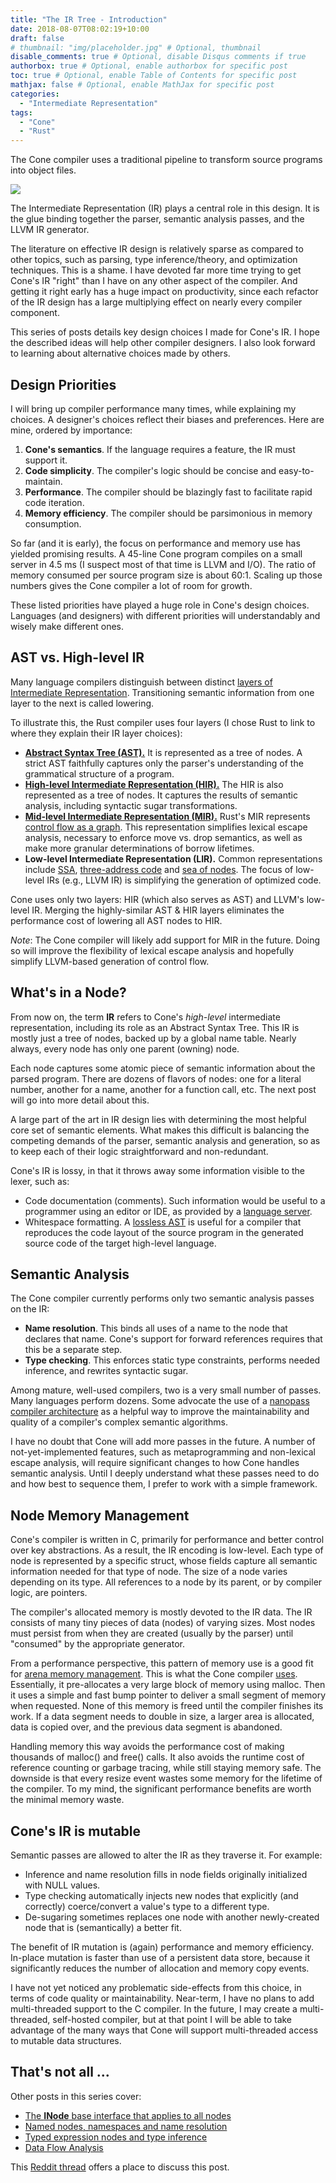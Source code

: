 ```yaml
---
title: "The IR Tree - Introduction"
date: 2018-08-07T08:02:19+10:00
draft: false
# thumbnail: "img/placeholder.jpg" # Optional, thumbnail
disable_comments: true # Optional, disable Disqus comments if true
authorbox: true # Optional, enable authorbox for specific post
toc: true # Optional, enable Table of Contents for specific post
mathjax: false # Optional, enable MathJax for specific post
categories:
  - "Intermediate Representation"
tags:
  - "Cone"
  - "Rust"
---
```


The Cone compiler uses a traditional pipeline to transform source programs into object files.

![](/images/cone_pipeline.png)

The Intermediate Representation (IR) plays a central role in this design.
It is the glue binding together
the parser, semantic analysis passes, and the LLVM IR generator.

The literature on effective IR design is relatively sparse as compared to other topics,
such as parsing, type inference/theory, and optimization techniques.
This is a shame.
I have devoted far more time trying to get Cone's IR "right" than 
I have on any other aspect of the compiler.
And getting it right early has a huge impact on productivity,
since each refactor of the IR design has a large multiplying effect on nearly every compiler component.

This series of posts details key design choices I made for Cone's IR.
I hope the described ideas will help other compiler designers.
I also look forward to learning about alternative choices
made by others.

## Design Priorities

I will bring up compiler performance many times, while explaining my choices.
A designer's choices reflect their biases and preferences.
Here are mine, ordered by importance:

1. **Cone's semantics**. If the language requires a feature, the IR must support it.
2. **Code simplicity**. The compiler's logic should be concise and easy-to-maintain.
3. **Performance**. The compiler should be blazingly fast to facilitate rapid code iteration.
4. **Memory efficiency**. The compiler should be parsimonious in memory consumption.

So far (and it is early), the focus on performance and memory use has yielded
promising results. A 45-line Cone program compiles on a small server in 4.5 ms
(I suspect most of that time is LLVM and I/O).
The ratio of memory consumed per source program size is about 60:1.
Scaling up those numbers gives the Cone compiler a lot of room for growth.

These listed priorities have played a huge role in Cone's design choices.
Languages (and designers) with different priorities will understandably and wisely
make different ones.

## AST vs. High-level IR

Many language compilers distinguish between distinct [layers of 
Intermediate Representation](http://www.cs.tau.ac.il/~msagiv/courses/acd/irscribe.doc).
Transitioning semantic information from one layer to the next is called lowering.

To illustrate this, the Rust compiler uses four layers
(I chose Rust to link to where they explain their IR layer choices):

- [**Abstract Syntax Tree (AST).**](https://en.wikipedia.org/wiki/Abstract_syntax_tree)
  It is represented as a tree of nodes.
  A strict AST faithfully captures only the parser's
  understanding of the grammatical structure of a program.
- [**High-level Intermediate Representation (HIR).**](https://github.com/nox/rust-rfcs/blob/master/text/1191-hir.md)
  The HIR is also represented as a tree of nodes.
  It captures the results of semantic analysis, including syntactic sugar transformations.
- [**Mid-level Intermediate Representation (MIR).**](https://blog.rust-lang.org/2016/04/19/MIR.html)
  Rust's MIR represents [control flow as a graph](https://en.wikipedia.org/wiki/Control_flow_graph).
  This representation simplifies lexical escape analysis, necessary to
  enforce move vs. drop semantics, as well as make more granular determinations of borrow lifetimes.
- **Low-level Intermediate Representation (LIR).**
  Common representations include [SSA](https://en.wikipedia.org/wiki/Static_single_assignment_form),
  [three-address code](https://en.wikipedia.org/wiki/Three-address_code)
  and [sea of nodes](https://darksi.de/d.sea-of-nodes/).
  The focus of low-level IRs (e.g., LLVM IR) is simplifying the generation of optimized code.

Cone uses only two layers: HIR (which also serves as AST) and LLVM's low-level IR.
Merging the highly-similar AST & HIR layers eliminates the performance cost
of lowering all AST nodes to HIR.

*Note*: The Cone compiler will likely add support for MIR in the future.
Doing so will improve the flexibility of lexical escape analysis and hopefully simplify
LLVM-based generation of control flow.

## What's in a Node?

From now on, the term **IR** refers to 
Cone's *high-level* intermediate representation,
including its role as an Abstract Syntax Tree.
This IR is mostly just a tree of nodes, backed up by a global name table.
Nearly always, every node has only one parent (owning) node.

Each node captures some atomic piece of semantic information about the parsed program.
There are dozens of flavors of nodes: one for a literal number,
another for a name, another for a function call, etc.
The next post will go into more detail about this.

A large part of the art in IR design lies with determining the
most helpful core set of semantic elements.
What makes this difficult is balancing the competing demands of the parser,
semantic analysis and generation, so as to keep each of their logic straightforward
and non-redundant.

Cone's IR is lossy, in that it throws away some information
visible to the lexer, such as:

- Code documentation (comments). 
  Such information would be useful to a programmer using an editor or IDE,
  as provided by a [language server](https://langserver.org/).
- Whitespace formatting.
  A [lossless AST](https://github.com/oilshell/oil/wiki/Lossless-Syntax-Tree-Pattern)
  is useful for a compiler that reproduces the code layout of the source program
  in the generated source code of the target high-level language.

## Semantic Analysis

The Cone compiler currently performs only two semantic analysis passes on the IR:

- **Name resolution**. This binds all uses of a name to the node that declares that name.
  Cone's support for forward references requires that this be a separate step.
- **Type checking**. This enforces static type constraints, performs needed inference,
  and rewrites syntactic sugar.

Among mature, well-used compilers, two is a very small number of passes.
Many languages perform dozens.
Some advocate the use of a
[nanopass compiler architecture](https://www.cs.indiana.edu/~dyb/pubs/nano-jfp.pdf)
as a helpful way to improve the maintainability and quality of a compiler's complex semantic algorithms.

I have no doubt that Cone will add more passes in the future.
A number of not-yet-implemented features, such as metaprogramming and
non-lexical escape analysis, will require significant changes to
how Cone handles semantic analysis.
Until I deeply understand what these passes need to do
and how best to sequence them, I prefer to work with a simple framework.

## Node Memory Management

Cone's compiler is written in C, primarily for performance and better control over key abstractions.
As a result, the IR encoding is low-level. Each type of node is represented by a specific struct, 
whose fields capture all semantic information needed for that type of node.
The size of a node varies depending on its type.
All references to a node by its parent, or by compiler logic, are pointers.

The compiler's allocated memory is mostly devoted to the IR data.
The IR consists of many tiny pieces of data (nodes) of varying sizes.
Most nodes must persist from when they are created (usually by the parser)
until "consumed" by the appropriate generator.

From a performance perspective, this pattern of memory use is a good fit
for [arena memory management](https://en.wikipedia.org/wiki/Region-based_memory_management).
This is what the Cone compiler [uses](https://github.com/jondgoodwin/cone/blob/master/src/c-compiler/shared/memory.c).
Essentially, it pre-allocates a very large block of memory using malloc.
Then it uses a simple and fast bump pointer to deliver a small segment of memory when requested.
None of this memory is freed until the compiler finishes its work.
If a data segment needs to double in size, a larger area is allocated, data is copied over,
and the previous data segment is abandoned.

Handling memory this way avoids the performance cost of making thousands of malloc() and free() calls.
It also avoids the runtime cost of reference counting or garbage tracing,
while still staying memory safe.
The downside is that every resize event wastes some memory for the lifetime of the compiler.
To my mind, the significant performance benefits are worth the minimal memory waste.

## Cone's IR is mutable

Semantic passes are allowed to alter the IR as they traverse it.
For example:

- Inference and name resolution fills in node fields originally initialized with NULL values.
- Type checking automatically injects new nodes that explicitly (and correctly)
  coerce/convert a value's type to a different type.
- De-sugaring sometimes replaces one node with another newly-created node
  that is (semantically) a better fit.

The benefit of IR mutation is (again) performance and memory efficiency.
In-place mutation is faster than use of a persistent data store, because
it significantly reduces the number of allocation and memory copy events.

I have not yet noticed any problematic side-effects from this choice,
in terms of code quality or maintainability.
Near-term, I have no plans to add multi-threaded support to the C compiler.
In the future, I may create a multi-threaded, self-hosted compiler,
but at that point I will be able to take advantage of the many ways
that Cone will support multi-threaded access to mutable data structures.

## That's not all ...

Other posts in this series cover:

- [The **INode** base interface that applies to all nodes](/post/the-ir-tree-inode)
- [Named nodes, namespaces and name resolution](/post/the-ir-tree-named-nodes)
- [Typed expression nodes and type inference](/post/the-ir-tree-typed-nodes)
- [Data Flow Analysis](/post/data-flow-analysis)

This [Reddit thread](https://www.reddit.com/r/ProgrammingLanguages/comments/95thtz/ir_design_for_the_cone_compiler/?st=jkm3d52d&sh=51909566) offers a place to discuss this post.